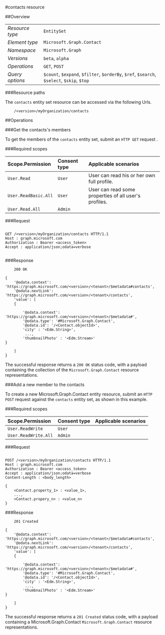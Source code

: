 #contacts resource

 



##Overview

|  |  | 
| :-- | :-- | 
| _Resource type_ | `EntitySet` | 
| _Element type_ | `Microsoft.Graph.Contact` | 
| _Namespace_ | `Microsoft.Graph` | 
| _Versions_ | `beta`, `alpha` | 
| _Operations_ | `GET`, `POST` | 
| _Query options_ | `$count`, `$expand`, `$filter`, `$orderBy`, `$ref`, `$search`, `$select`, `$skip`, `$top` | 


###Resource paths

The `contacts` entity set resource can be accessed via the following Urls. 

```
	/<version>/myOrganization/contacts
```





##Operations

###Get the contacts's members

To get the members of the `contacts` entity set, submit an `HTTP GET` request .  

###Required scopes

| Scope.Permission | Consent type | Applicable scenarios | 
| :-- | :-- | :-- | 
| `User.Read` | `User` | User can read his or her own full profile. | 
| `User.ReadBasic.All` | `User` | User can read some properties of all user's profiles. | 
| `User.Read.All` | `Admin` |  | 
###Request

```
	
GET /<version>/myOrganization/contacts HTTP/1.1
Host : graph.microsoft.com
Authorization : Bearer <access_token>
Accept : application/json;odata=verbose


```

###Response

```
	200 OK

{
	'@odata.context': 'https://graph.microsoft.com/<version>/<tenant>/$metadata#contacts',
	'@odata.nextLink': 'https://graph.microsoft.com/<version>/<tenant>/contacts',
	'value': [ 
	{

		'@odata.context': 'https://graph.microsoft.com/<version>/<tenant>/$metadata#',
		'@odata.type': '#Microsoft.Graph.Contact',
		'@odata.id': '/<Contact.objectId>',
		'city' : '<Edm.String>',
		 ...,
		'thumbnailPhoto' : '<Edm.Stream>'
}

	]
}

```

The successful response returns a `200 OK` status code, with a payload containing the collection of the `Microsoft.Graph.Contact` resource representations. 

###Add a new member to the contacts

To create a new Microsoft.Graph.Contact entity resource, submit an `HTTP POST` request against the `contacts` entity set, as shown in this example. 

###Required scopes

| Scope.Permission | Consent type | Applicable scenarios | 
| :-- | :-- | :-- | 
| `User.ReadWrite` | `User` |  | 
| `User.ReadWrite.All` | `Admin` |  | 
###Request

```
	
POST /<version>/myOrganization/contacts HTTP/1.1
Host : graph.microsoft.com
Authorization : Bearer <access_token>
Accept : application/json;odata=verbose
Content-Length : <body_length>

{
	<Contact.property_1> : <value_1>,
	...,
	<Contact.propery_n> : <value_n>
}

```

###Response

```
	201 Created

{
	'@odata.context': 'https://graph.microsoft.com/<version>/<tenant>/$metadata#contacts',
	'@odata.nextLink': 'https://graph.microsoft.com/<version>/<tenant>/contacts',
	'value': [ 
	{

		'@odata.context': 'https://graph.microsoft.com/<version>/<tenant>/$metadata#',
		'@odata.type': '#Microsoft.Graph.Contact',
		'@odata.id': '/<Contact.objectId>',
		'city' : '<Edm.String>',
		 ...,
		'thumbnailPhoto' : '<Edm.Stream>'
}

	]
}

```

The successful response returns a `201 Created` status code, with a payload containing a Microsoft.Graph.Contact `Microsoft.Graph.Contact` resource representations. 



<!-- {
"type": "#page.annotation",
"tocPath": "EntitySet/contacts",
"section": "documentation"
} -->